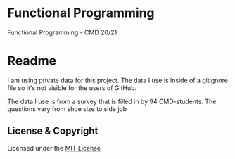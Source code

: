 # Functional Programming
Functional Programming - CMD 20/21



# Readme
I am using private data for this project. The data I use is inside of a gitignore file so it's not visible for the users of GitHub.

The data I use is from a survey that is filled in by 94 CMD-students. The questions vary from shoe size to side job

## License & Copyright
Licensed under the [MIT License]()
